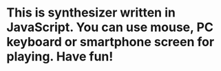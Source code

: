 # This is synthesizer written in JavaScript. You can use mouse, PC keyboard or smartphone screen for playing. Have fun!
